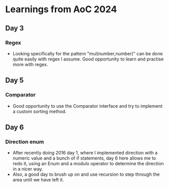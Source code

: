 # Learnings from AoC 2024

## Day 3
### Regex
- Looking specifically for the pattern "mul(number,number)" can be done quite easily with regex I assume. Good opportunity to learn and practise more with regex.

## Day 5
### Comparator
- Good opportunity to use the Comparator interface and try to implement a custom sorting method.

## Day 6
### Direction enum
- After recently doing 2016 day 1, where I implemented direction with a numeric value and a bunch of if statements, day 6 here allows me to redo it, using an Enum and a modulo operator to determine the direction in a nicer way.
- Also, a good day to brush up on and use recursion to step through the area until we have left it. 